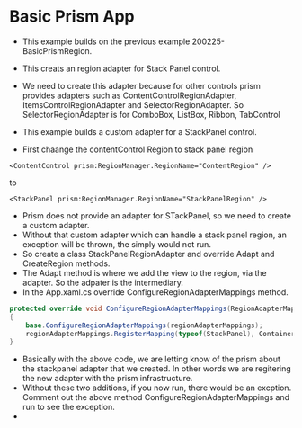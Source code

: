 # Basic Prism App

- This example builds on the previous example 200225-BasicPrismRegion.
- This creats an region adapter for Stack Panel control. 
- We need to create this adapter because for other controls prism provides adapters such as ContentControlRegionAdapter, ItemsControlRegionAdapter and SelectorRegionAdapter. So SelectorRegionAdapter is for ComboBox, ListBox, Ribbon, TabControl 

- This example builds a custom adapter for a StackPanel control. 

- First chaange the contentControl Region to stack panel region

```
<ContentControl prism:RegionManager.RegionName="ContentRegion" />
```

to

```
<StackPanel prism:RegionManager.RegionName="StackPanelRegion" />
```

- Prism does not provide an adapter for STackPanel, so we need to create a custom adapter.
- Without that custom adapter which can handle a stack panel region, an exception will be thrown, the simply would not run.
- So create a class StackPanelRegionAdapter and override Adapt and CreateRegion methods.
- The Adapt method is where we add the view to the region, via the adapter. So the adpater is the intermediary. 
- In the App.xaml.cs override ConfigureRegionAdapterMappings method.

```cs
protected override void ConfigureRegionAdapterMappings(RegionAdapterMappings regionAdapterMappings)
{
    base.ConfigureRegionAdapterMappings(regionAdapterMappings);
    regionAdapterMappings.RegisterMapping(typeof(StackPanel), Container.Resolve<StackPanelRegionAdapter>());
}
```
- Basically with the above code, we are letting know of the prism about the stackpanel adapter that we created. In other words we are regitering the new adapter with the prism infrastructure. 
- Without these two additions, if you now run, there would be an excption. Comment out the above method ConfigureRegionAdapterMappings and run to see the exception. 
- 
